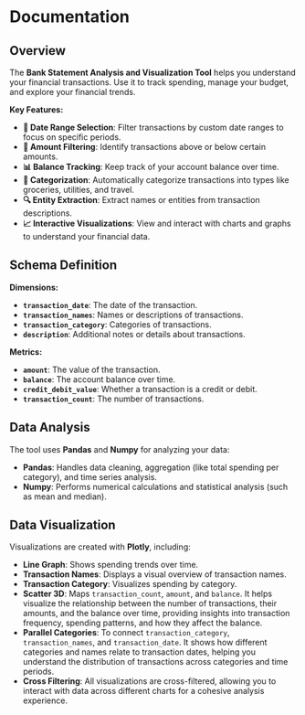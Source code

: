 # Documentation

## Overview

The **Bank Statement Analysis and Visualization Tool** helps you understand your financial transactions. Use it to track spending, manage your budget, and explore your financial trends.

**Key Features:**

- **📅 Date Range Selection**: Filter transactions by custom date ranges to focus on specific periods.
- **💸 Amount Filtering**: Identify transactions above or below certain amounts.
- **📊 Balance Tracking**: Keep track of your account balance over time.
- **📁 Categorization**: Automatically categorize transactions into types like groceries, utilities, and travel.
- **🔍 Entity Extraction**: Extract names or entities from transaction descriptions.
- **📈 Interactive Visualizations**: View and interact with charts and graphs to understand your financial data.

## Schema Definition

**Dimensions:**

- **`transaction_date`**: The date of the transaction.
- **`transaction_names`**: Names or descriptions of transactions.
- **`transaction_category`**: Categories of transactions.
- **`description`**: Additional notes or details about transactions.

**Metrics:**

- **`amount`**: The value of the transaction.
- **`balance`**: The account balance over time.
- **`credit_debit_value`**: Whether a transaction is a credit or debit.
- **`transaction_count`**: The number of transactions.

## Data Analysis

The tool uses **Pandas** and **Numpy** for analyzing your data:

- **Pandas**: Handles data cleaning, aggregation (like total spending per category), and time series analysis.
- **Numpy**: Performs numerical calculations and statistical analysis (such as mean and median).

## Data Visualization

Visualizations are created with **Plotly**, including:

- **Line Graph**: Shows spending trends over time.
- **Transaction Names**: Displays a visual overview of transaction names.
- **Transaction Category**: Visualizes spending by category.
- **Scatter 3D**: Maps `transaction_count`, `amount`, and `balance`. It helps visualize the relationship between the number of transactions, their amounts, and the balance over time, providing insights into transaction frequency, spending patterns, and how they affect the balance.
- **Parallel Categories**: To connect `transaction_category`, `transaction_names`, and `transaction_date`. It shows how different categories and names relate to transaction dates, helping you understand the distribution of transactions across categories and time periods.
- **Cross Filtering**: All visualizations are cross-filtered, allowing you to interact with data across different charts for a cohesive analysis experience.
